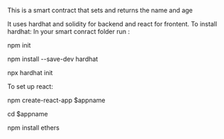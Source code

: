 This is a smart contract that sets and returns the name and age

It uses hardhat and solidity for backend and react for frontent.
To install hardhat: 
In your smart conract folder run : 



npm init

npm install --save-dev hardhat

npx hardhat init



To set up react: 

npm create-react-app $appname



cd $appname

npm install ethers
